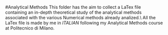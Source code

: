 #Analytical Methods
This folder has the aim to collect a LaTex file containing an in-depth theoretical study of the analytical methods associated
with the various Numerical methods already analized.\\
All the LaTex file is made by me in *ITALIAN* following my Analytical Methods course at Politecnico di Milano.
